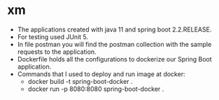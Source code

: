 # xm

* The applications created with java 11 and spring boot 2.2.RELEASE.
* For testing used JUnit 5.
* In file postman you will find the postman collection with the sample requests to the application.
* Dockerfile holds all the configurations to dockerize our Spring Boot application.
* Commands that I used to deploy and run image at docker: 
  - docker build -t spring-boot-docker .
  - docker run -p 8080:8080 spring-boot-docker .

